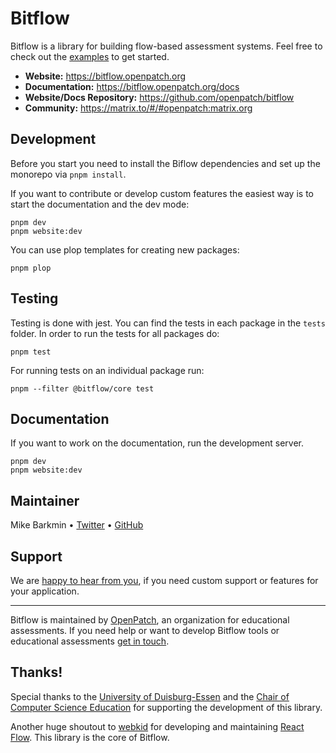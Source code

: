 # Bitflow

Bitflow is a library for building flow-based assessment systems. Feel free to check out the [examples](https://github.com/openpatch/bitflow/tree/main/examples/) to get started.

- **Website:** https://bitflow.openpatch.org
- **Documentation:** https://bitflow.openpatch.org/docs
- **Website/Docs Repository:** https://github.com/openpatch/bitflow
- **Community:** https://matrix.to/#/#openpatch:matrix.org

## Development

Before you start you need to install the Biflow dependencies and set up the monorepo via `pnpm install`.

If you want to contribute or develop custom features the easiest way is to start the documentation and the dev mode:

```
pnpm dev
pnpm website:dev
```

You can use plop templates for creating new packages:

```
pnpm plop
```

## Testing

Testing is done with jest. You can find the tests in each package in the `tests` folder. In order to run the tests for all packages do:

```
pnpm test
```

For running tests on an individual package run:

```
pnpm --filter @bitflow/core test
```

## Documentation

If you want to work on the documentation, run the
development server.

```
pnpm dev
pnpm website:dev
```

## Maintainer

Mike Barkmin • [Twitter](https://twitter.com/mikebarkmin) • [GitHub](https://github.com/mikebarkmin/)

## Support

We are [happy to hear from you](mailto:contact@openpatch.org), if you need custom support or features for your application.

---

Bitflow is maintained by [OpenPatch](https://openpatch.org), an organization for educational assessments. If you need help or want to develop Bitflow tools or educational assessments [get in touch](mailto:contact@openpatch.org).

## Thanks!

Special thanks to the [University of Duisburg-Essen](https://uni-due.de) and the [Chair of Computer Science Education](https://www.ddi.wiwi.uni-due.de/) for supporting the development of this library.

Another huge shoutout to [webkid](https://webkid.io/) for developing and maintaining [React Flow](https://github.com/wbkd/react-flow/). This library is the core of Bitflow.
